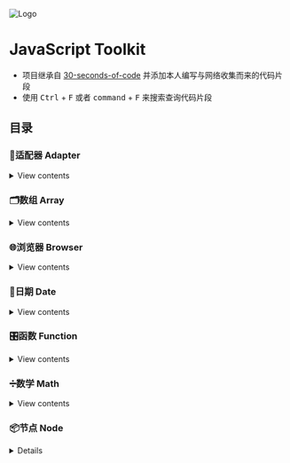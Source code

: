![Logo](/Imges/JavaScriptToolkitLogo.jpg)

# JavaScript Toolkit

- 项目继承自 [30-seconds-of-code](https://github.com/Chalarangelo/30-seconds-of-code) 并添加本人编写与网络收集而来的代码片段
- 使用 <kbd>Ctrl</kbd> + <kbd>F</kbd> 或者 <kbd>command</kbd> + <kbd>F</kbd> 来搜索查询代码片段

## 目录

### 🔌适配器 Adapter

<details>

<summary>View contents</summary>

- `ary`
- `call`
- `collectInto`
- `flip`
- `over`
- `overArgs`
- `pipeAsyncFunctions`
- `pipeFunctions`
- `promisify`
- `rearg`
- `spreadOver`
- `unary`

</details>

### 🗂数组 Array

<details>

<summary>View contents</summary>



</details>

### 🌐浏览器 Browser

<details>

<summary>View contents</summary>



</details>

### 📆日期 Date

<details>

<summary>View contents</summary>



</details>

### 🎛函数 Function

<details>

<summary>View contents</summary>



</details>

### ➗数学 Math

<details>

<summary>View contents</summary>



</details>

### 📦节点 Node

<details><details>

<summary>View contents</summary>



</details>

### 🗃对象 Object

<details>

<summary>View contents</summary>



</details>

### 🔠字符串 String

<details>

<summary>View contents</summary>



</details>

### 📃类型 Type

<details>

<summary>View contents</summary>



</details>

### 🛠工具 Utility

<details>

<summary>View contents</summary>



</details>